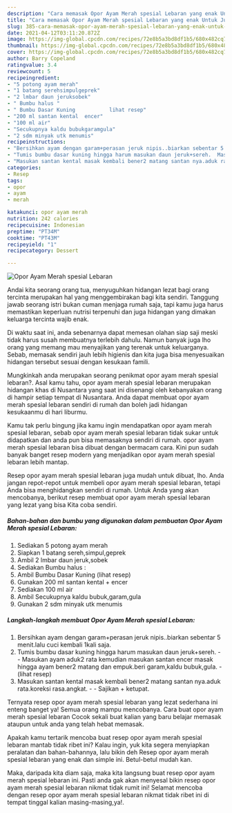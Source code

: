 ```yaml
---
description: "Cara memasak Opor Ayam Merah spesial Lebaran yang enak Untuk Jualan"
title: "Cara memasak Opor Ayam Merah spesial Lebaran yang enak Untuk Jualan"
slug: 385-cara-memasak-opor-ayam-merah-spesial-lebaran-yang-enak-untuk-jualan
date: 2021-04-12T03:11:20.872Z
image: https://img-global.cpcdn.com/recipes/72e8b5a3bd8df1b5/680x482cq70/opor-ayam-merah-spesial-lebaran-foto-resep-utama.jpg
thumbnail: https://img-global.cpcdn.com/recipes/72e8b5a3bd8df1b5/680x482cq70/opor-ayam-merah-spesial-lebaran-foto-resep-utama.jpg
cover: https://img-global.cpcdn.com/recipes/72e8b5a3bd8df1b5/680x482cq70/opor-ayam-merah-spesial-lebaran-foto-resep-utama.jpg
author: Barry Copeland
ratingvalue: 3.4
reviewcount: 5
recipeingredient:
- "5 potong ayam merah"
- "1 batang serehsimpulgeprek"
- "2 lmbar daun jeruksobek"
- " Bumbu halus "
- " Bumbu Dasar Kuning           lihat resep"
- "200 ml santan kental  encer"
- "100 ml air"
- "Secukupnya kaldu bubukgaramgula"
- "2 sdm minyak utk menumis"
recipeinstructions:
- "Bersihkan ayam dengan garam+perasan jeruk nipis..biarkan sebentar 5 menit.lalu cuci kembali 1kali saja."
- "Tumis bumbu dasar kuning hingga harum masukan daun jeruk+sereh.  Masukan ayam aduk2 rata kemudian masukan santan encer masak hingga ayam bener2 matang dan empuk.beri garam,kaldu bubuk,gula.           (lihat resep)"
- "Masukan santan kental masak kembali bener2 matang santan nya.aduk rata.koreksi rasa.angkat.  Sajikan + ketupat."
categories:
- Resep
tags:
- opor
- ayam
- merah

katakunci: opor ayam merah 
nutrition: 242 calories
recipecuisine: Indonesian
preptime: "PT34M"
cooktime: "PT43M"
recipeyield: "1"
recipecategory: Dessert

---
```



![Opor Ayam Merah spesial Lebaran](https://img-global.cpcdn.com/recipes/72e8b5a3bd8df1b5/680x482cq70/opor-ayam-merah-spesial-lebaran-foto-resep-utama.jpg)

Andai kita seorang orang tua, menyuguhkan hidangan lezat bagi orang tercinta merupakan hal yang menggembirakan bagi kita sendiri. Tanggung jawab seorang istri bukan cuman menjaga rumah saja, tapi kamu juga harus memastikan keperluan nutrisi terpenuhi dan juga hidangan yang dimakan keluarga tercinta wajib enak.

Di waktu  saat ini, anda sebenarnya dapat memesan olahan siap saji meski tidak harus susah membuatnya terlebih dahulu. Namun banyak juga lho orang yang memang mau menyajikan yang terenak untuk keluarganya. Sebab, memasak sendiri jauh lebih higienis dan kita juga bisa menyesuaikan hidangan tersebut sesuai dengan kesukaan famili. 



Mungkinkah anda merupakan seorang penikmat opor ayam merah spesial lebaran?. Asal kamu tahu, opor ayam merah spesial lebaran merupakan hidangan khas di Nusantara yang saat ini disenangi oleh kebanyakan orang di hampir setiap tempat di Nusantara. Anda dapat membuat opor ayam merah spesial lebaran sendiri di rumah dan boleh jadi hidangan kesukaanmu di hari liburmu.

Kamu tak perlu bingung jika kamu ingin mendapatkan opor ayam merah spesial lebaran, sebab opor ayam merah spesial lebaran tidak sukar untuk didapatkan dan anda pun bisa memasaknya sendiri di rumah. opor ayam merah spesial lebaran bisa dibuat dengan bermacam cara. Kini pun sudah banyak banget resep modern yang menjadikan opor ayam merah spesial lebaran lebih mantap.

Resep opor ayam merah spesial lebaran juga mudah untuk dibuat, lho. Anda jangan repot-repot untuk membeli opor ayam merah spesial lebaran, tetapi Anda bisa menghidangkan sendiri di rumah. Untuk Anda yang akan mencobanya, berikut resep membuat opor ayam merah spesial lebaran yang lezat yang bisa Kita coba sendiri.

<!--inarticleads1-->

##### Bahan-bahan dan bumbu yang digunakan dalam pembuatan Opor Ayam Merah spesial Lebaran:

1. Sediakan 5 potong ayam merah
1. Siapkan 1 batang sereh,simpul,geprek
1. Ambil 2 lmbar daun jeruk,sobek
1. Sediakan  Bumbu halus :
1. Ambil  Bumbu Dasar Kuning           (lihat resep)
1. Gunakan 200 ml santan kental + encer
1. Sediakan 100 ml air
1. Ambil Secukupnya kaldu bubuk,garam,gula
1. Gunakan 2 sdm minyak utk menumis




<!--inarticleads2-->

##### Langkah-langkah membuat Opor Ayam Merah spesial Lebaran:

1. Bersihkan ayam dengan garam+perasan jeruk nipis..biarkan sebentar 5 menit.lalu cuci kembali 1kali saja.
1. Tumis bumbu dasar kuning hingga harum masukan daun jeruk+sereh. -  - Masukan ayam aduk2 rata kemudian masukan santan encer masak hingga ayam bener2 matang dan empuk.beri garam,kaldu bubuk,gula. -           (lihat resep)
1. Masukan santan kental masak kembali bener2 matang santan nya.aduk rata.koreksi rasa.angkat. -  - Sajikan + ketupat.




Ternyata resep opor ayam merah spesial lebaran yang lezat sederhana ini enteng banget ya! Semua orang mampu mencobanya. Cara buat opor ayam merah spesial lebaran Cocok sekali buat kalian yang baru belajar memasak ataupun untuk anda yang telah hebat memasak.

Apakah kamu tertarik mencoba buat resep opor ayam merah spesial lebaran mantab tidak ribet ini? Kalau ingin, yuk kita segera menyiapkan peralatan dan bahan-bahannya, lalu bikin deh Resep opor ayam merah spesial lebaran yang enak dan simple ini. Betul-betul mudah kan. 

Maka, daripada kita diam saja, maka kita langsung buat resep opor ayam merah spesial lebaran ini. Pasti anda gak akan menyesal bikin resep opor ayam merah spesial lebaran nikmat tidak rumit ini! Selamat mencoba dengan resep opor ayam merah spesial lebaran nikmat tidak ribet ini di tempat tinggal kalian masing-masing,ya!.

